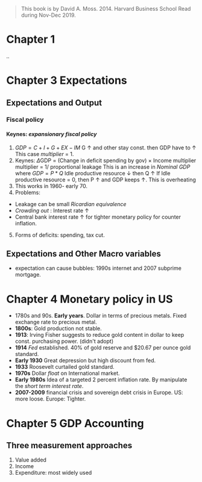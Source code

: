 
> This book is by David A. Moss. 2014. Harvard Business School
> Read during Nov-Dec 2019.
# Chapter 1
 ..
# Chapter 3 Expectations
## Expectations and Output
### Fiscal policy
#### Keynes: *expansionary fiscal policy*
1. $GDP = C + I + G + EX - IM$
G &uarr; and other stay const. then GDP have to &uarr;
This case *multiplier* = 1.
2. Keynes: $\Delta$GDP = (Change in deficit spending by gov) $\times$ Income multiplier
multiplier = 1/ proportional leakage
This is an increase in *Nominal GDP* where $GDP = P * Q$
Idle productive resource &darr;  then Q &uarr;
If Idle productive resource = 0, then P &uarr; and GDP keeps &uarr;. This is overheating
3. This works in 1960- early 70.
4. Problems: 
- Leakage can be small *Ricardian equivalence* 
- *Crowding out* :  Interest rate &uarr;
- Central bank interest rate &uarr; for tighter monetary policy for counter inflation.
5. Forms of deficits: spending, tax cut.
## Expectations and Other Macro variables
- expectation can cause bubbles: 1990s internet and 2007 subprime mortgage.

# Chapter 4 Monetary policy in US
- 1780s and 90s. **Early years**. Dollar in terms of precious metals. Fixed exchange rate to precious metal.
- **1800s**:  Gold production not stable.
- **1913**: Irving Fisher suggests to reduce gold content in dollar to keep const. purchasing power. (didn't adopt)
- **1914** *Fed* established.  40% of gold reserve and $20.67 per ounce gold standard.
- **Early 1930** Great depression but high discount from fed.
- **1933** Roosevelt curtailed gold standard.
- **1970s** Dollar *float* on International market.
- **Early 1980s** Idea of a targeted 2 percent inflation rate. By manipulate the *short term interest rate*.
- **2007-2009** financial crisis and sovereign debt crisis in Europe. US: more loose. Europe: Tighter.

# Chapter 5 GDP Accounting
## Three measurement approaches
1. Value added
2. Income
3. Expenditure: most widely used
 
<!--stackedit_data:
eyJoaXN0b3J5IjpbLTUzMTc1NTQ0NCwtODYzMzE3NjA1LC0xOT
ExMDM5MTg3LDExMDY5MjY1NjcsMjc4MDYxNzQsNTMxNTE2NjM3
LC02NDk1MzUsMTUwNDQxNTQyOSwxMTE1MDI5MTQzLC0xMjYxNz
A0MzYzLC0xNjkxODg3NTE0LDkxNjU5MTAzMSwtNjYyMzIwMTUy
LDEyMTI0MjU3NDAsODAxMTM0MDQ2LDEyMjUxMDczMjVdfQ==
-->